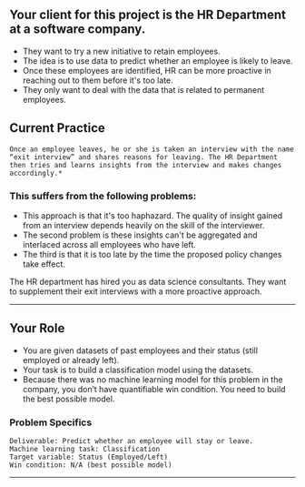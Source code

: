## Your client for this project is the HR Department at a software company.

* They want to try a new initiative to retain employees.
* The idea is to use data to predict whether an employee is likely to leave.
* Once these employees are identified, HR can be more proactive in reaching out to them before it's too late.
* They only want to deal with the data that is related to permanent employees.

## Current Practice
    Once an employee leaves, he or she is taken an interview with the name “exit interview” and shares reasons for leaving. The HR Department then tries and learns insights from the interview and makes changes accordingly.*

### This suffers from the following problems:

* This approach is that it's too haphazard. The quality of insight gained from an interview depends heavily on the skill of the interviewer.
* The second problem is these insights can't be aggregated and interlaced across all employees who have left.
* The third is that it is too late by the time the proposed policy changes take effect.

The HR department has hired you as data science consultants. They want to supplement their exit interviews with a more proactive approach.

<hr />

## Your Role
* You are given datasets of past employees and their status (still employed or already left).
* Your task is to build a classification model using the datasets.
* Because there was no machine learning model for this problem in the company, you don’t have quantifiable win condition. You need to build the best possible model.

### Problem Specifics
    Deliverable: Predict whether an employee will stay or leave.
    Machine learning task: Classification
    Target variable: Status (Employed/Left)
    Win condition: N/A (best possible model)

<hr />

